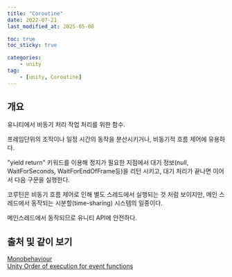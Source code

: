 ```yaml
---
title: "Coroutine"
date: 2022-07-21
last_modified_at: 2025-05-08

toc: true
toc_sticky: true

categories:
    - unity
tag:
    - [unity, Coroutine]
---
```


## 개요
유니티에서 비동기 처리 작업 처리를 위한 함수.

프레임단위의 조작이나 일정 시간의 동작을 분산시키거나, 비동기적 흐름 제어에 유용하다.

"yield return" 키워드를 이용해 정지가 필요한 지점에서 대기 정보(null, WaitForSeconds, WaitForEndOfFrame등)을 리턴 시키고,
 대기 처리가 끝나면 이어서 다음 구문을 실행한다.

 코루틴은 비동기 흐름 제어로 인해 별도 스레드에서 실행되는 것 처럼 보이지만, 메인 스레드에서 동작되는 시분할(time-sharing) 시스템의 일종이다.

 메인스레드에서 동작되므로 유니티 API에 안전하다.

## 출처 및 같이 보기
[Monobehaviour](https://docs.unity3d.com/6000.1/Documentation/ScriptReference/MonoBehaviour.html)      
[Unity Order of execution for event functions](https://docs.unity3d.com/6000.1/Documentation/Manual/execution-order.html)